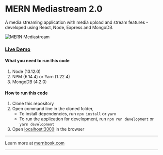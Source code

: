 # MERN Mediastream 2.0

A media streaming application with media upload and stream features - developed using React, Node, Express and MongoDB.

![MERN Mediastream](https://s3.amazonaws.com/mernbook/git+/mediastream.png "MERN Mediastream")

### [Live Demo](http://mediastream2.mernbook.com/ "MERN Mediastream")

#### What you need to run this code

1. Node (13.12.0)
2. NPM (6.14.4) or Yarn (1.22.4)
3. MongoDB (4.2.0)

#### How to run this code

1. Clone this repository
2. Open command line in the cloned folder,
   - To install dependencies, run `npm install` or `yarn`
   - To run the application for development, run `npm run development` or `yarn development`
3. Open [localhost:3000](http://localhost:3000/) in the browser

---

Learn more at [mernbook.com](http://www.mernbook.com/)

---
